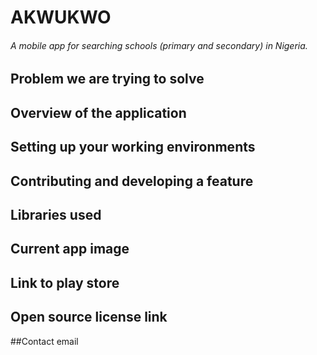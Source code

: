 # AKWUKWO

###### A mobile app for searching schools (primary and secondary) in Nigeria. 

## Problem we are trying to solve
## Overview of the application
## Setting up your working environments
## Contributing and developing a feature

## Libraries used
## Current app image
## Link to play store
## Open source license link
##Contact email

